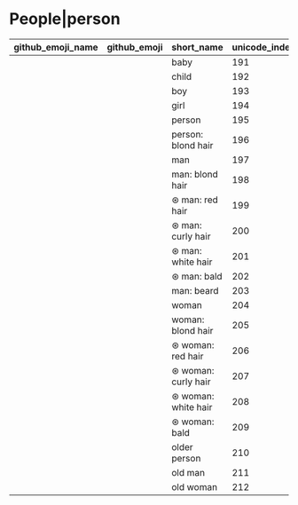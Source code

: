 # People|person

|github_emoji_name|github_emoji|short_name|unicode_index|
|---|---|---|---|
|||baby|191|
|||child|192|
|||boy|193|
|||girl|194|
|||person|195|
|||person: blond hair|196|
|||man|197|
|||man: blond hair|198|
|||⊛ man: red hair|199|
|||⊛ man: curly hair|200|
|||⊛ man: white hair|201|
|||⊛ man: bald|202|
|||man: beard|203|
|||woman|204|
|||woman: blond hair|205|
|||⊛ woman: red hair|206|
|||⊛ woman: curly hair|207|
|||⊛ woman: white hair|208|
|||⊛ woman: bald|209|
|||older person|210|
|||old man|211|
|||old woman|212|
